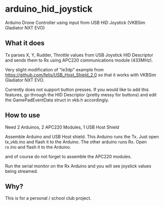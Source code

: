 # arduino_hid_joystick
Arduino Drone Controller using input from USB HID Joystick (VKBSim Gladiator NXT EVO)

## What it does
Tx parses X, Y, Rudder, Throttle values from USB Joystick HID Descriptor and sends them to Rx using APC220 communications module (433MHz).

Very slight modification of "le3dp" example from https://github.com/felis/USB_Host_Shield_2.0 so that it works with VKBSim Gladiator NXT EVO.

Currently does not support button presses. If you would like to add this features, go through the HID Descriptor (pretty messy for buttons) and edit the GamePadEventData struct in vkb.h accordingly.


## How to use
Need 2 Arduinos, 2 APC220 Modules, 1 USB Host Shield

Assemble Arduino and USB Host shield. This Arduino runs the Tx. Just open tx_vkb.ino and flash it to the Arduino.
The other arduino runs Rx. Open rx.ino and flash it to the Arduino.

and of course do not forget to assemble the APC220 modules.

Run the serial monitor on the Rx Arduino and you will see joystick values being streamed.

## Why?
This is for a personal / school club project.
